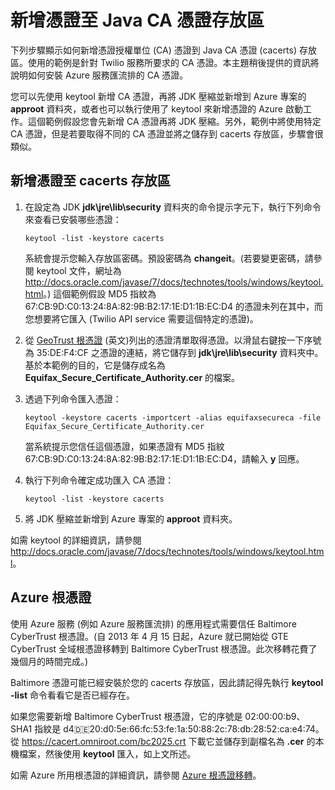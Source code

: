 <properties 
	pageTitle="新增憑證至 Java CA 存放區 - Azure" 
	description="了解如何將憑證授權單位 (CA) 憑證新增至 Twilio 服務或 Azure 服務匯流排的 Java CA 憑證 (cacerts) 存放區。" 
	services="" 
	documentationCenter="java" 
	authors="rmcmurray" 
	manager="wpickett" 
	editor="jimbe"/>

<tags 
	ms.service="multiple" 
	ms.workload="na" 
	ms.tgt_pltfrm="na" 
	ms.devlang="Java" 
	ms.topic="article" 
	ms.date="06/03/2015" 
	ms.author="robmcm"/>

# 新增憑證至 Java CA 憑證存放區
下列步驟顯示如何新增憑證授權單位 (CA) 憑證到 Java CA 憑證 (cacerts) 存放區。使用的範例是針對 Twilio 服務所要求的 CA 憑證。本主題稍後提供的資訊將說明如何安裝 Azure 服務匯流排的 CA 憑證。

您可以先使用 keytool 新增 CA 憑證，再將 JDK 壓縮並新增到 Azure 專案的 **approot** 資料夾，或者也可以執行使用了 keytool 來新增憑證的 Azure 啟動工作。這個範例假設您會先新增 CA 憑證再將 JDK 壓縮。另外，範例中將使用特定 CA 憑證，但是若要取得不同的 CA 憑證並將之儲存到 cacerts 存放區，步驟會很類似。

## 新增憑證至 cacerts 存放區

1. 在設定為 JDK **jdk\\jre\\lib\\security** 資料夾的命令提示字元下，執行下列命令來查看已安裝哪些憑證：

	`keytool -list -keystore cacerts`

	系統會提示您輸入存放區密碼。預設密碼為 **changeit**。(若要變更密碼，請參閱 keytool 文件，網址為 <http://docs.oracle.com/javase/7/docs/technotes/tools/windows/keytool.html>。) 這個範例假設 MD5 指紋為 67:CB:9D:C0:13:24:8A:82:9B:B2:17:1E:D1:1B:EC:D4 的憑證未列在其中，而您想要將它匯入 (Twilio API service 需要這個特定的憑證)。
2. 從 [GeoTrust 根憑證](http://www.geotrust.com/resources/root-certificates/) (英文)列出的憑證清單取得憑證。以滑鼠右鍵按一下序號為 35:DE:F4:CF 之憑證的連結，將它儲存到 **jdk\\jre\\lib\\security** 資料夾中。基於本範例的目的，它是儲存成名為 **Equifax\_Secure\_Certificate\_Authority.cer** 的檔案。
3. 透過下列命令匯入憑證：

	`keytool -keystore cacerts -importcert -alias equifaxsecureca -file Equifax_Secure_Certificate_Authority.cer`

	當系統提示您信任這個憑證，如果憑證有 MD5 指紋 67:CB:9D:C0:13:24:8A:82:9B:B2:17:1E:D1:1B:EC:D4，請輸入 **y** 回應。
4. 執行下列命令確定成功匯入 CA 憑證：

	`keytool -list -keystore cacerts`

5. 將 JDK 壓縮並新增到 Azure 專案的 **approot** 資料夾。

如需 keytool 的詳細資訊，請參閱 <http://docs.oracle.com/javase/7/docs/technotes/tools/windows/keytool.html>。

## Azure 根憑證

使用 Azure 服務 (例如 Azure 服務匯流排) 的應用程式需要信任 Baltimore CyberTrust 根憑證。(自 2013 年 4 月 15 日起，Azure 就已開始從 GTE CyberTrust 全域根憑證移轉到 Baltimore CyberTrust 根憑證。此次移轉花費了幾個月的時間完成。)

Baltimore 憑證可能已經安裝於您的 cacerts 存放區，因此請記得先執行 **keytool -list** 命令看看它是否已經存在。

如果您需要新增 Baltimore CyberTrust 根憑證，它的序號是 02:00:00:b9、SHA1 指紋是 d4:de:20:d0:5e:66:fc:53:fe:1a:50:88:2c:78:db:28:52:ca:e4:74。從 <https://cacert.omniroot.com/bc2025.crt> 下載它並儲存到副檔名為 **.cer** 的本機檔案，然後使用 **keytool** 匯入，如上文所述。

如需 Azure 所用根憑證的詳細資訊，請參閱 [Azure 根憑證移轉](http://blogs.msdn.com/b/windowsazure/archive/2013/03/15/windows-azure-root-certificate-migration.aspx)。

<!---HONumber=August15_HO6-->